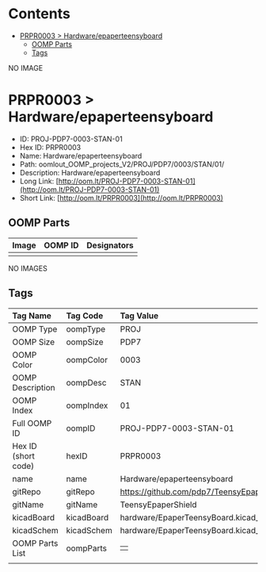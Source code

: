 



Contents
========

* [PRPR0003 > Hardware/epaperteensyboard](#prpr0003--hardwareepaperteensyboard)
	* [OOMP Parts](#oomp-parts)
	* [Tags](#tags)
  
NO IMAGE  
# PRPR0003 > Hardware/epaperteensyboard

- ID: PROJ-PDP7-0003-STAN-01
- Hex ID: PRPR0003
- Name: Hardware/epaperteensyboard
- Path: oomlout_OOMP_projects_V2/PROJ/PDP7/0003/STAN/01/
- Description: Hardware/epaperteensyboard
- Long Link: [http://oom.lt/PROJ-PDP7-0003-STAN-01](http://oom.lt/PROJ-PDP7-0003-STAN-01)
- Short Link: [http://oom.lt/PRPR0003](http://oom.lt/PRPR0003)

## OOMP Parts
  

|Image|OOMP ID|Designators|
| :--- | :--- | :--- |
||||
  
NO IMAGES  
## Tags
  

|Tag Name|Tag Code|Tag Value|
| :--- | :--- | :--- |
|OOMP Type|oompType|PROJ|
|OOMP Size|oompSize|PDP7|
|OOMP Color|oompColor|0003|
|OOMP Description|oompDesc|STAN|
|OOMP Index|oompIndex|01|
|Full OOMP ID|oompID|PROJ-PDP7-0003-STAN-01|
|Hex ID (short code)|hexID|PRPR0003|
|name|name|Hardware/epaperteensyboard|
|gitRepo|gitRepo|https://github.com/pdp7/TeensyEpaperShield|
|gitName|gitName|TeensyEpaperShield|
|kicadBoard|kicadBoard|hardware/EpaperTeensyBoard.kicad_pcb|
|kicadSchem|kicadSchem|hardware/EpaperTeensyBoard.kicad_sch|
|OOMP Parts List|oompParts|<table><tr><td></td></tr></table>|
||||
